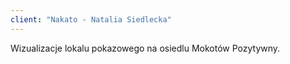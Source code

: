 ```yaml
---
client: "Nakato - Natalia Siedlecka"
---
```


Wizualizacje lokalu pokazowego na osiedlu Mokotów Pozytywny.
